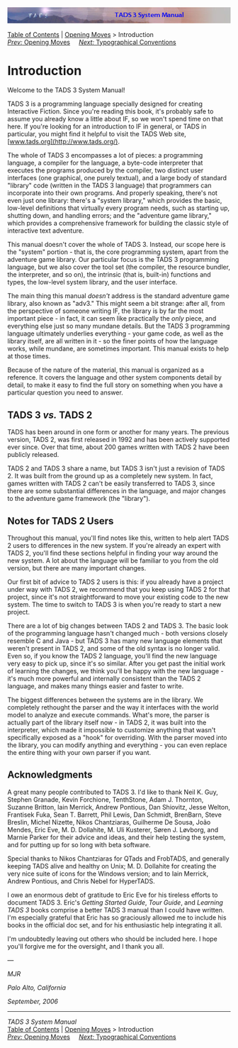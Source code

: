 ---
---
<div class="topbar">

<img src="topbar.jpg" data-border="0" />

</div>

<div class="nav">

<a href="toc.html" class="nav">Table of Contents</a> \|
<a href="begin.html" class="nav">Opening Moves</a> \> Introduction  
<span class="navnp"><a href="begin.html" class="nav"><em>Prev:</em> Opening Moves</a>
    <a href="syntax.html" class="nav"><em>Next:</em> Typographical
Conventions</a>     </span>

</div>

<div class="main">

# Introduction

Welcome to the TADS 3 System Manual!

TADS 3 is a programming language specially designed for creating
Interactive Fiction. Since you're reading this book, it's probably safe
to assume you already know a little about IF, so we won't spend time on
that here. If you're looking for an introduction to IF in general, or
TADS in particular, you might find it helpful to visit the TADS Web
site, [www.tads.org](http://www.tads.org/).

The whole of TADS 3 encompasses a lot of pieces: a programming language,
a compiler for the language, a byte-code interpreter that executes the
programs produced by the compiler, two distinct user interfaces (one
graphical, one purely textual), and a large body of standard "library"
code (written in the TADS 3 language) that programmers can incorporate
into their own programs. And properly speaking, there's not even just
one library: there's a "system library," which provides the basic,
low-level definitions that virtually every program needs, such as
starting up, shutting down, and handling errors; and the "adventure game
library," which provides a comprehensive framework for building the
classic style of interactive text adventure.

This manual doesn't cover the whole of TADS 3. Instead, our scope here
is the "system" portion - that is, the core programming system, apart
from the adventure game library. Our particular focus is the TADS 3
programming language, but we also cover the tool set (the compiler, the
resource bundler, the interpreter, and so on), the intrinsic (that is,
built-in) functions and types, the low-level system library, and the
user interface.

The main thing this manual *doesn't* address is the standard adventure
game library, also known as "adv3." This might seem a bit strange: after
all, from the perspective of someone writing IF, the library is by far
the most important piece - in fact, it can seem like practically the
*only* piece, and everything else just so many mundane details. But the
TADS 3 programming language ultimately underlies everything - your game
code, as well as the library itself, are all written in it - so the
finer points of how the language works, while mundane, are sometimes
important. This manual exists to help at those times.

Because of the nature of the material, this manual is organized as a
reference. It covers the language and other system components detail by
detail, to make it easy to find the full story on something when you
have a particular question you need to answer.

## TADS 3 *vs.* TADS 2

TADS has been around in one form or another for many years. The previous
version, TADS 2, was first released in 1992 and has been actively
supported ever since. Over that time, about 200 games written with TADS
2 have been publicly released.

TADS 2 and TADS 3 share a name, but TADS 3 isn't just a revision of TADS
2. It was built from the ground up as a completely new system. In fact,
games written with TADS 2 can't be easily transferred to TADS 3, since
there are some substantial differences in the language, and major
changes to the adventure game framework (the "library").

## Notes for TADS 2 Users

Throughout this manual, you'll find notes like this, written to help
alert TADS 2 users to differences in the new system. If you're already
an expert with TADS 2, you'll find these sections helpful in finding
your way around the new system. A lot about the language will be
familiar to you from the old version, but there are many important
changes.

Our first bit of advice to TADS 2 users is this: if you already have a
project under way with TADS 2, we recommend that you keep using TADS 2
for that project, since it's not straightforward to move your existing
code to the new system. The time to switch to TADS 3 is when you're
ready to start a new project.

There are a lot of big changes between TADS 2 and TADS 3. The basic look
of the programming language hasn't changed much - both versions closely
resemble C and Java - but TADS 3 has many new language elements that
weren't present in TADS 2, and some of the old syntax is no longer
valid. Even so, if you know the TADS 2 language, you'll find the new
language very easy to pick up, since it's so similar. After you get past
the initial work of learning the changes, we think you'll be happy with
the new language - it's much more powerful and internally consistent
than the TADS 2 language, and makes many things easier and faster to
write.

The biggest differences between the systems are in the library. We
completely rethought the parser and the way it interfaces with the world
model to analyze and execute commands. What's more, the parser is
actually part of the library itself now - in TADS 2, it was built into
the interpreter, which made it impossible to customize anything that
wasn't specifically exposed as a "hook" for overriding. With the parser
moved into the library, you can modify anything and everything - you can
even replace the entire thing with your own parser if you want.

## Acknowledgments

A great many people contributed to TADS 3. I'd like to thank Neil K.
Guy, Stephen Granade, Kevin Forchione, TenthStone, Adam J. Thornton,
Suzanne Britton, Iain Merrick, Andrew Pontious, Dan Shiovitz, Jesse
Welton, Frantisek Fuka, Sean T. Barrett, Phil Lewis, Dan Schmidt,
BrenBarn, Steve Breslin, Michel Nizette, Nikos Chantziaras, Guilherme De
Sousa, João Mendes, Eric Eve, M. D. Dollahite, M. Uli Kusterer, Søren J.
Løvborg, and Marnie Parker for their advice and ideas, and their help
testing the system, and for putting up for so long with beta software.

Special thanks to Nikos Chantziaras for QTads and FrobTADS, and
generally keeping TADS alive and healthy on Unix; M. D. Dollahite for
creating the very nice suite of icons for the Windows version; and to
Iain Merrick, Andrew Pontious, and Chris Nebel for HyperTADS.

I owe an enormous debt of gratitude to Eric Eve for his tireless efforts
to document TADS 3. Eric's *Getting Started Guide*, *Tour Guide*, and
*Learning TADS 3* books comprise a better TADS 3 manual than I could
have written. I'm especially grateful that Eric has so graciously
allowed me to include his books in the official doc set, and for his
enthusiastic help integrating it all.

I'm undoubtedly leaving out others who should be included here. I hope
you'll forgive me for the oversight, and I thank you all.

—

*MJR*

*Palo Alto, California*

*September, 2006*

</div>

------------------------------------------------------------------------

<div class="navb">

*TADS 3 System Manual*  
<a href="toc.html" class="nav">Table of Contents</a> \|
<a href="begin.html" class="nav">Opening Moves</a> \> Introduction  
<span class="navnp"><a href="begin.html" class="nav"><em>Prev:</em> Opening Moves</a>
    <a href="syntax.html" class="nav"><em>Next:</em> Typographical
Conventions</a>     </span>

</div>
